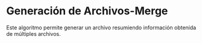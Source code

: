 # Generación de Archivos-Merge

Este algoritmo permite generar un archivo resumiendo información obtenída de múltiples archivos.